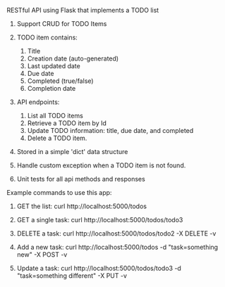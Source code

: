 RESTful API using Flask that implements a TODO list

1. Support CRUD for TODO Items

2. TODO item contains:

   1. Title
   2. Creation date (auto-generated)
   3. Last updated date
   4. Due date
   5. Completed (true/false)
   6. Completion date

3. API endpoints:

   1. List all TODO items
   2. Retrieve a TODO item by Id
   3. Update TODO information: title, due date, and completed
   4. Delete a TODO item.

4. Stored in a simple 'dict' data structure

5. Handle custom exception when a TODO item is not found.

6. Unit tests for all api methods and responses

Example commands to use this app:

1. GET the list:
   curl http://localhost:5000/todos

2. GET a single task:
   curl http://localhost:5000/todos/todo3

3. DELETE a task:
   curl http://localhost:5000/todos/todo2 -X DELETE -v

4. Add a new task:
   curl http://localhost:5000/todos -d "task=something new" -X POST -v

5. Update a task:
   curl http://localhost:5000/todos/todo3 -d "task=something different" -X PUT -v
